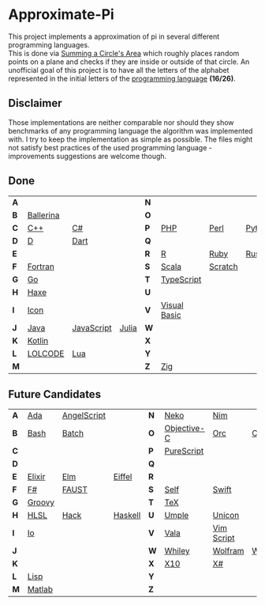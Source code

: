 # Approximate-Pi

This project implements a approximation of pi in several different programming languages.  
This is done via [Summing a Circle's Area](https://en.wikipedia.org/wiki/Approximations_of_%CF%80#Summing_a_circle's_area) which roughly places random points on a plane and checks if they are inside or outside of that circle. An unofficial goal of this project is to have all the letters of the alphabet represented in the initial letters of the [programming language](https://en.wikipedia.org/wiki/List_of_programming_languages#E) **(16/26)**.

## Disclaimer

Those implementations are neither comparable nor should they show benchmarks of any programming language the algorithm was implemented with. I try to keep the implementation as simple as possible. The files might not satisfy best practices of the used programming language - improvements suggestions are welcome though.

## Done

|  |  |  |  |  |  |  |  |
|---|---|---|---|---|---|---|---|
| **A** |  |  |  | **N** |  |  |  |
| **B** | [Ballerina](https://ballerina.io/) |  |  | **O** |  |  |  |
| **C** | [C++](https://cplusplus.com/doc/) | [C#](https://docs.microsoft.com/en-us/dotnet/csharp/) |  | **P** | [PHP](https://www.php.net/) | [Perl](https://www.perl.org/docs.html) | [Python](https://www.python.org/) |
| **D** | [D](https://dlang.org/documentation.html) | [Dart](https://dart.dev/guides) |  | **Q** |  |  |  |
| **E** |  |  |  | **R** | [R](https://www.r-project.org/) | [Ruby](https://www.ruby-lang.org/) | [Rust](https://www.rust-lang.org/) |
| **F** | [Fortran](https://wg5-fortran.org/) |  |  | **S** | [Scala](https://scala-lang.org/) | [Scratch](https://scratch.mit.edu/) |  |
| **G** | [Go](https://go.dev/doc/) |  |  | **T** | [TypeScript](https://www.typescriptlang.org/) |  |  |
| **H** | [Haxe](https://haxe.org/) |  |  | **U** |  |  |  |
| **I** | [Icon](https://www2.cs.arizona.edu/icon/) |  |  | **V** | [Visual Basic](https://docs.microsoft.com/de-de/dotnet/visual-basic/) |  |  |
| **J** | [Java](https://docs.oracle.com/en/java/) | [JavaScript](https://developer.mozilla.org/en-US/docs/Web/javascript) | [Julia](https://docs.julialang.org/en/v1/) | **W** |  |  |  |
| **K** | [Kotlin](https://kotlinlang.org/docs/home.html) |  |  | **X** |  |  |  |
| **L** | [LOLCODE](https://esolangs.org/wiki/LOLCODE) | [Lua](https://www.lua.org/docs.html) |  | **Y** |  |  |  |
| **M** |  |  |  | **Z** | [Zig](https://ziglang.org/) |  |  |

## Future Candidates

|  |  |  |  |  |  |  |  |
|---|---|---|---|---|---|---|---|
| **A** | [Ada](https://www.adaic.org/) | [AngelScript](http://angelcode.com/angelscript/) |  | **N** | [Neko](https://nekovm.org/) | [Nim](https://nim-lang.org/) |  |
| **B** | [Bash](https://git.savannah.gnu.org/cgit/bash.git) | [Batch](https://en.wikipedia.org/wiki/Batch_file) |  | **O** | [Objective-C](https://developer.apple.com/library/archive/documentation/Cocoa/Conceptual/ProgrammingWithObjectiveC/Introduction/Introduction.html) | [Orc](https://orc.csres.utexas.edu/) | [OCaml](https://ocaml.org/) |
| **C** |  |  |  | **P** | [PureScript](https://www.purescript.org/) |  |  |
| **D** |  |  |  | **Q** |  |  |  |
| **E** | [Elixir](https://elixir-lang.org/docs.html) | [Elm](https://guide.elm-lang.org/) | [Eiffel](https://www.eiffel.org/) | **R** |  |  |  |
| **F** | [F#](https://fsharp.org/docs/) | [FAUST](https://faustide.grame.fr/) |  | **S** | [Self](https://selflanguage.org/) | [Swift](https://www.swift.org/) |  |
| **G** | [Groovy](https://groovy-lang.org/single-page-documentation.html) |  |  | **T** | [TeX](https://tug.org/) |  |  |
| **H** | [HLSL](https://en.wikipedia.org/wiki/High-Level_Shader_Language) | [Hack](https://hacklang.org/) | [Haskell](https://www.haskell.org/) | **U** | [Umple](https://cruise.umple.org/umple/) | [Unicon](https://unicon.sourceforge.io/) |  |
| **I** | [Io](https://iolanguage.org/) |  |  | **V** | [Vala](https://vala.dev/) | [Vim Script](https://en.wikipedia.org/wiki/Vim_(text_editor)#Vim_script) |  |
| **J** |  |  |  | **W** | [Whiley](https://whiley.org/) | [Wolfram](https://www.wolfram.com/language/) | [Wyvern](https://wyvernlang.github.io/) |
| **K** |  |  |  | **X** | [X10](http://x10-lang.org/documentation/getting-started.html) | [X#](https://www.xsharp.eu/) |  |
| **L** | [Lisp](<https://en.wikipedia.org/wiki/Lisp_(programming_language)>) |  |  | **Y** |  |  |  |
| **M** | [Matlab](https://de.mathworks.com/products/matlab.html) |  |  | **Z** |  |  |  |